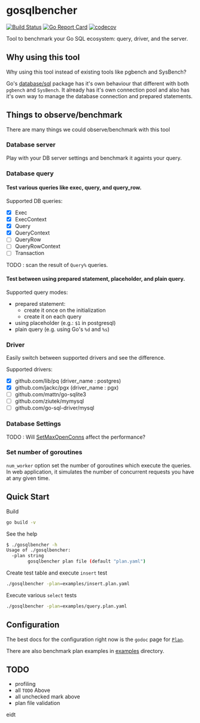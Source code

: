 # gosqlbencher

[![Build Status](https://travis-ci.org/iwanbk/gosqlbencher.svg?branch=master)](https://travis-ci.org/iwanbk/gosqlbencher)
[![Go Report Card](https://goreportcard.com/badge/github.com/iwanbk/gosqlbencher)](https://goreportcard.com/report/github.com/iwanbk/gosqlbencher)
[![codecov](https://codecov.io/gh/iwanbk/gosqlbencher/branch/master/graph/badge.svg)](https://codecov.io/gh/iwanbk/gosqlbencher)

Tool to benchmark your Go SQL ecosystem: query, driver, and the server.

## Why using this tool 

Why using this tool instead of existing tools like pgbench and SysBench?

Go's [database/sql](https://golang.org/pkg/database/sql/) package has it's own behaviour that different with 
both `pgbench` and `SysBench`. It already has it's own connection pool and also has it's own way to manage
the database connection and prepared statements.

## Things to observe/benchmark

There are many things we could observe/benchmark with this tool

### Database server

Play with your DB server settings and benchmark it againts your query.

### Database query

#### Test various queries like exec, query, and query_row.

Supported DB queries:
- [x] Exec
- [x] ExecContext
- [x] Query
- [x] QueryContext
- [ ] QueryRow
- [ ] QueryRowContext
- [ ] Transaction

TODO : scan the result of `Query%` queries.

#### Test between using prepared statement, placeholder, and plain query.

Supported query modes:
- prepared statement:
  - create it once on the initialization
  - create it on each query
- using placeholder (e.g.: `$1` in postgresql)
- plain query (e.g. using Go's `%d` and `%s`)

### Driver

Easily switch between supported drivers and see the difference.

Supported drivers:
- [x] github.com/lib/pq (driver_name : postgres)
- [x] github.com/jackc/pgx (driver_name : pgx)
- [ ] github.com/mattn/go-sqlite3
- [ ] github.com/ziutek/mymysql
- [ ] github.com/go-sql-driver/mysql

### Database Settings

TODO : Will [SetMaxOpenConns](golang.org/pkg/database/sql/#DB.SetMaxOpenConns) affect the performance?

### Set number of goroutines

`num_worker` option set the number of goroutines which execute the queries.
In web application, it simulates the number of concurrent requests you have at any given time.

## Quick Start

Build
```bash
go build -v
```

See the help

```bash
$ ./gosqlbencher -h
Usage of ./gosqlbencher:
  -plan string
        gosqlbencher plan file (default "plan.yaml")
```

Create test table and execute `insert` test
```bash
./gosqlbencher -plan=examples/insert.plan.yaml
```

Execute various `select` tests
```bash
./gosqlbencher -plan=examples/query.plan.yaml
```

## Configuration

The best docs for the configuration right now is the `godoc` page for [`Plan`](https://godoc.org/github.com/iwanbk/gosqlbencher/plan#Plan).

There are also benchmark plan examples in [examples](./examples) directory.

## TODO

- profiling
- all `TODO` Above
- all unchecked mark above
- plan file validation


eidt
